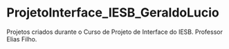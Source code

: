 # ProjetoInterface_IESB_GeraldoLucio
Projetos criados durante o Curso de Projeto de Interface do IESB. Professor Elias Filho.
